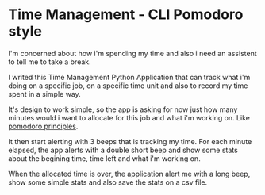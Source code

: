 # Time Management - CLI Pomodoro style

I'm concerned about how i'm spending my time and also i need an assistent to tell me to take a break.

I writed this Time Management Python Application that can track what i'm doing on a specific job, on a specific time unit and also to record my time spent in a simple way.

It's design to work simple, so the app is asking for now just how many minutes would i want to allocate for this job and what i'm working on. Like [pomodoro principles](https://en.wikipedia.org/wiki/Pomodoro_Technique). 

It then start alerting with 3 beeps that is tracking my time. 
For each minute elapsed, the app alerts with a double short beep and show some stats about the begining time, time left and what i'm working on.

When the allocated time is over, the application alert me with a long beep, show some simple stats and also save the stats on a csv file.
